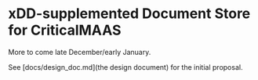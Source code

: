 # xDD-supplemented Document Store for CriticalMAAS 

More to come late December/early January. 

See [docs/design_doc.md](the design document) for the initial proposal.
